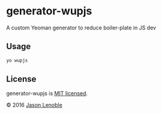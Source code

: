 # generator-wupjs
A custom Yeoman generator to reduce boiler-plate in JS dev

## Usage

```bash
yo wupjs
```

## License

generator-wupjs is [MIT licensed](./LICENSE).

© 2016 [Jason Lenoble](mailto:jason.lenoble@gmail.com)
